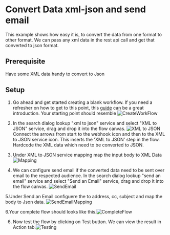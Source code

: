 # Convert Data xml-json and send email

This example shows how easy it is,  to convert the data from one format to other format. We can pass any xml data in the rest api call and get that converted to json format.

## Prerequisite
Have some XML data handy to convert to Json


## Setup

1. Go ahead and get started creating a blank workflow. If you need a refresher on how to get to this point, this [guide](https://docs.webmethods.io/workflow-building-blocks/creating-first-workflow) can be a great introduction. Your starting point should resemble ![CreateWorkFlow](https://github.com/maam1/webmethodsio-examples/blob/master/ConvertData%20xml-json/CompleteFlow.PNG)

2. In the search dialog lookup "xml to json" service and select "XML to JSON" service, drag and drop it into the flow canvas. ![XML to JSON]() Connect the arrows from start to the webhook icon and then to the XML to JSON service icon. This inserts the 'XML to JSON' step in the flow. Hardcode the XML data which need to be converted to JSON.

3. Under XML to JSON service mapping map the input body to XML Data ![Mapping](https://github.com/maam1/webmethodsio-examples/blob/master/ConvertData%20xml-json/XMLToJSONMapping.PNG)

4. We can configure send email if the converted data need to be sent over email to the respected audience. In the search dialog lookup "send an email" service and select "Send an Email" service, drag and drop it into the flow canvas. ![SendEmail](https://github.com/maam1/webmethodsio-examples/blob/master/ConvertData%20xml-json/SendEmail.PNG)

5.Under Send an Email configuere the to address, cc, subject and map the body to Json data. ![SendEmailMapping](https://github.com/maam1/webmethodsio-examples/master/ConvertData%20xml-json/SendEmailMapping.PNG)

6.Your complete flow should looks like this.![CompleteFlow](https://github.com/maam1/webmethodsio-examples/master/ConvertData%20xml-json/CompleteFlow.PNG)

6. Now test the flow by clicking on Test button. We can view the result in Action tab.![Testing](https://github.com/maam1/webmethodsio-examples/master/ConvertData%20xml-json/Testing.PNG)




